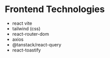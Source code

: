 



# Frontend Technologies

- react vite
- tailwind (css)
- react-router-dom
- axios
- @tanstack/react-query
- react-toastify